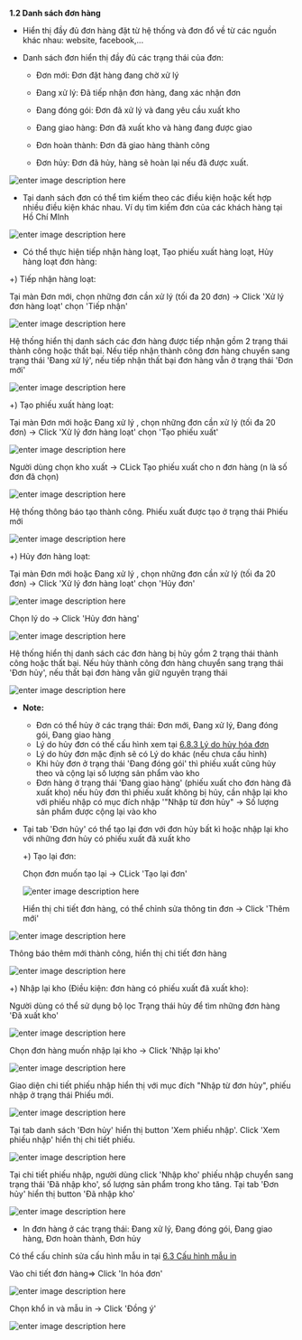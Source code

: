 


**1.2 Danh sách đơn hàng**

* Hiển thị đầy đủ đơn hàng đặt từ hệ thống và đơn đổ về từ các nguồn khác nhau: website, facebook,...
    
 *  Danh sách đơn hiển thị đầy đủ các trạng thái của đơn:
    
    -   Đơn mới: Đơn đặt hàng đang chờ xử lý
        
    -   Đang xử lý: Đã tiếp nhận đơn hàng, đang xác nhận đơn
        
    -   Đang đóng gói: Đơn đã xử lý và đang yêu cầu xuất kho
        
    -   Đang giao hàng: Đơn đã xuất kho và hàng đang được giao
        
    -   Đơn hoàn thành: Đơn đã giao hàng thành công
        
    -   Đơn hủy: Đơn đã hủy, hàng sẽ hoàn lại nếu đã được xuất.
    
![enter image description here](https://chatbizfly.mediacdn.vn/2022/05/18/huyenvt/img_tiuongjpg1652868513.jpg)

 * Tại danh sách đơn có thể tìm kiếm theo các điều kiện hoặc kết hợp nhiều điều kiện khác nhau. Ví dụ tìm kiếm đơn của các khách hàng tại Hồ Chí MInh
 
  ![enter image description here](https://chatbizfly.mediacdn.vn/2022/05/18/huyenvt/img_tkjpg1652868659.jpg)

* Có thể thực hiện tiếp nhận hàng loạt, Tạo phiếu xuất hàng loạt, Hủy hàng loạt đơn hàng: 

+) Tiếp nhận hàng loạt:

 Tại màn Đơn mới, chọn những đơn cần xử lý (tối đa 20 đơn) -> Click 'Xử lý đơn hàng loạt' chọn 'Tiếp nhận'

![enter image description here](https://chatbizfly.mediacdn.vn/2022/05/20/huyenvt/img_tnjpg1653017236.jpg)

Hệ thống hiển thị danh sách các đơn hàng được tiếp nhận gồm 2 trạng thái thành công hoặc thất bại. Nếu tiếp nhận thành công đơn hàng chuyển sang trạng thái 'Đang xử lý', nếu tiếp nhận thất bại đơn hàng vẫn ở trạng thái 'Đơn mới'


![enter image description here](https://chatbizfly.mediacdn.vn/2022/05/20/huyenvt/img_kqjpg1653017650.jpg)
				               

+) Tạo phiếu xuất hàng loạt:

Tại màn Đơn mới hoặc Đang xử lý , chọn những đơn cần xử lý (tối đa 20 đơn) -> Click 'Xử lý đơn hàng loạt' chọn 'Tạo phiếu xuất'

![enter image description here](https://chatbizfly.mediacdn.vn/2022/05/20/huyenvt/img_1jpg1653040056.jpg)

Người dùng chọn kho xuất -> CLick Tạo phiếu xuất cho n đơn hàng (n là số đơn đã chọn)

![enter image description here](https://chatbizfly.mediacdn.vn/2022/05/23/huyenvt/img_123jpg1653277441.jpg)

Hệ thống thông báo tạo thành công. Phiếu xuất được tạo ở trạng thái  Phiếu mới

![enter image description here](https://chatbizfly.mediacdn.vn/2022/05/23/huyenvt/img_1234jpg1653277506.jpg)	

+) Hủy đơn hàng loạt:

Tại màn Đơn mới hoặc Đang xử lý , chọn những đơn cần xử lý (tối đa 20 đơn) -> Click 'Xử lý đơn hàng loạt' chọn 'Hủy đơn'

![enter image description here](https://chatbizfly.mediacdn.vn/2022/05/23/huyenvt/img_12jpg1653277838.jpg)

Chọn lý do -> Click 'Hủy đơn hàng'

![enter image description here](https://chatbizfly.mediacdn.vn/2022/05/23/huyenvt/img_12jpg1653278038.jpg)

 Hệ thống hiển thị danh sách các đơn hàng  bị hủy  gồm 2 trạng thái thành công hoặc thất bại. Nếu hủy thành công đơn hàng chuyển sang trạng thái 'Đơn hủy', nếu thất bại đơn hàng vẫn giữ nguyên trạng thái

![enter image description here](https://chatbizfly.mediacdn.vn/2022/05/23/huyenvt/img_123jpg1653278060.jpg)

* **Note:**

	* Đơn có thể hủy ở các trạng thái: Đơn mới, Đang xử lý, Đang đóng gói, Đang giao hàng
	*   Lý do hủy đơn có thế cấu hình xem tại  [6.8.3 Lý do hủy hóa đơn](https://chat.bizfly.vn/guides/#/eshop/cauhinhlydohuydon)
	*  Lý do hủy đơn mặc định sẽ có Lý do khác (nếu chưa cấu hình)
	* Khi hủy đơn ở trạng thái 'Đang đóng gói' thì phiếu xuất cũng hủy theo và cộng lại số lượng sản phẩm vào kho
	* Đơn hàng ở trạng thái 'Đang giao hàng' (phiếu xuất cho đơn hàng đã xuất kho) nếu hủy đơn thì phiếu xuất không bị hủy, cần nhập lại kho với phiếu nhập có mục đích nhập '"Nhập từ đơn hủy" -> Số lượng sản phẩm được cộng lại vào kho
	
* Tại tab 'Đơn hủy' có thể tạo lại đơn với đơn hủy bất kì hoặc nhập lại kho với những đơn hủy có phiếu xuất đã xuất kho 

	+) Tạo lại đơn:
	
	Chọn đơn muốn tạo lại -> CLick 'Tạo lại đơn'
	
	![enter image description here](https://chatbizfly.mediacdn.vn/2022/05/23/huyenvt/img_1jpg1653292302.jpg)
	
	Hiển thị chi tiết đơn hàng, có thể chỉnh sửa thông tin đơn -> Click 'Thêm mới'
	
	
![enter image description here](https://chatbizfly.mediacdn.vn/2022/05/23/huyenvt/img_2jpg1653292330.jpg)

Thông báo thêm mới thành công, hiển thị chi tiết đơn hàng

![enter image description here](https://chatbizfly.mediacdn.vn/2022/05/23/huyenvt/img_3jpg1653292350.jpg)

+) Nhập lại kho (Điều kiện: đơn hàng có phiếu xuất đã xuất kho):

Người dùng có thể sử dụng bộ lọc Trạng thái hủy để tìm những đơn hàng 'Đã xuất kho'
		 
![enter image description here](https://chatbizfly.mediacdn.vn/2022/05/23/huyenvt/img_4jpg1653292380.jpg)

Chọn đơn hàng muốn nhập lại kho -> Click 'Nhập lại kho'

![enter image description here](https://chatbizfly.mediacdn.vn/2022/05/23/huyenvt/img_5jpg1653292409.jpg)

Giao diện chi tiết phiếu nhập hiển thị với mục đích "Nhập từ đơn hủy", phiếu nhập ở trạng thái Phiếu mới. 

![enter image description here](https://chatbizfly.mediacdn.vn/2022/05/23/huyenvt/img_6jpg1653292432.jpg)

Tại tab danh sách 'Đơn hủy' hiển thị button 'Xem phiếu nhập'. Click 'Xem phiếu nhập' hiển thị chi tiết phiếu.


![enter image description here](https://chatbizfly.mediacdn.vn/2022/05/23/huyenvt/img_7jpg1653292464.jpg)

	
Tại chi tiết phiếu nhập, người dùng click 'Nhập kho' phiếu nhập chuyển sang  trạng thái 'Đã nhập kho', số lượng sản phẩm trong kho tăng. Tại tab 'Đơn hủy' hiển thị button 'Đã nhập kho'


![enter image description here](https://chatbizfly.mediacdn.vn/2022/05/23/huyenvt/img_8jpg1653292490.jpg)


* In đơn hàng ở các trạng thái: Đang xử lý, Đang đóng gói, Đang giao hàng, Đơn hoàn thành, Đơn hủy 

Có thể cấu chỉnh sửa cấu hình mẫu in tại  [6.3 Cấu hình mẫu in](https://chat.bizfly.vn/guides/#/eshop/cauhinhmauin)

Vào chi tiết đơn hàng=> Click 'In hóa đơn'

	 
![enter image description here](https://chatbizfly.mediacdn.vn/2022/05/23/huyenvt/img_9jpg1653292521.jpg)

Chọn khổ in và mẫu in -> Click 'Đồng ý'

![enter image description here](https://chatbizfly.mediacdn.vn/2022/05/23/huyenvt/img_10jpg1653292544.jpg)